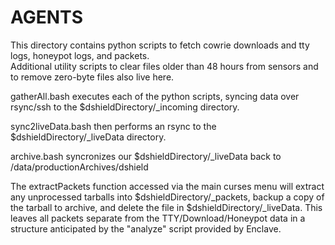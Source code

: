 # AGENTS
This directory contains python scripts to fetch cowrie downloads and tty logs, honeypot logs, and packets.<br>
Additional utility scripts to clear files older than 48 hours from sensors and to remove zero-byte files also live here.<p>

gatherAll.bash executes each of the python scripts, syncing data over rsync/ssh to the $dshieldDirectory/_incoming directory.<br>

sync2liveData.bash then performs an rsync to the $dshieldDirectory/_liveData directory.<br>

archive.bash syncronizes our $dshieldDirectory/_liveData back to /data/productionArchives/dshield<br>

The extractPackets function accessed via the main curses menu will extract any unprocessed tarballs into $dshieldDirectory/_packets, backup a copy of the tarball to archive, and delete the file in $dshieldDirectory/_liveData.  This leaves all packets separate from the TTY/Download/Honeypot data in a structure anticipated by the "analyze" script provided by Enclave.